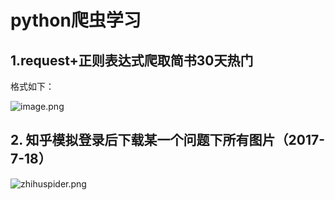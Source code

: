 # python爬虫学习

## 1.request+正则表达式爬取简书30天热门
格式如下：

![image.png](http://upload-images.jianshu.io/upload_images/1599743-2ed59503879a658e.png?imageMogr2/auto-orient/strip%7CimageView2/2/w/1240)

## 2. 知乎模拟登录后下载某一个问题下所有图片（2017-7-18）

![zhihuspider.png](http://upload-images.jianshu.io/upload_images/1599743-0e93783e56a56475.png?imageMogr2/auto-orient/strip%7CimageView2/2/w/1240)
